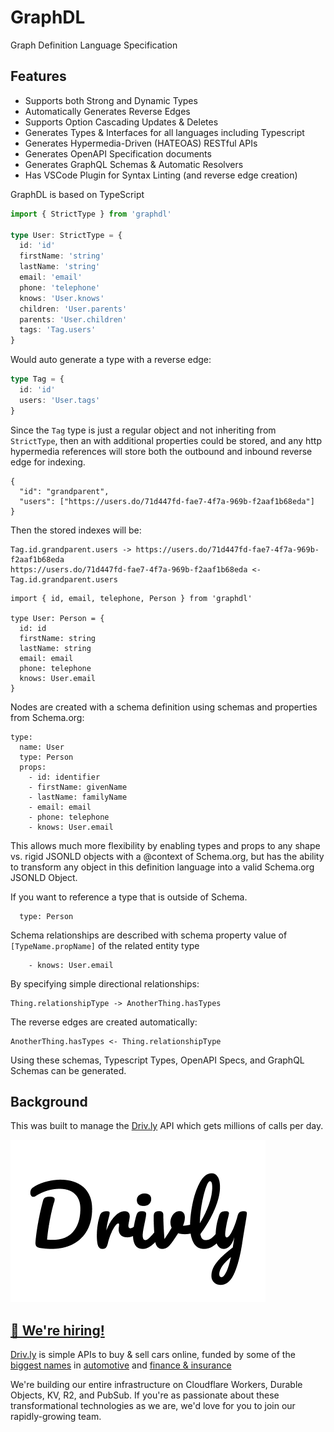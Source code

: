 # GraphDL
Graph Definition Language Specification

## Features

- Supports both Strong and Dynamic Types
- Automatically Generates Reverse Edges
- Supports Option Cascading Updates & Deletes
- Generates Types & Interfaces for all languages including Typescript
- Generates Hypermedia-Driven (HATEOAS) RESTful APIs
- Generates OpenAPI Specification documents
- Generates GraphQL Schemas & Automatic Resolvers
- Has VSCode Plugin for Syntax Linting (and reverse edge creation)

GraphDL is based on TypeScript
```typescript
import { StrictType } from 'graphdl'

type User: StrictType = {
  id: 'id'
  firstName: 'string'
  lastName: 'string'
  email: 'email'
  phone: 'telephone'
  knows: 'User.knows'
  children: 'User.parents'
  parents: 'User.children'
  tags: 'Tag.users'
}
```

Would auto generate a type with a reverse edge:
```typescript
type Tag = {
  id: 'id'
  users: 'User.tags'
}
```

Since the `Tag` type is just a regular object and not inheriting from `StrictType`, then an with additional properties could be stored, and any http hypermedia references will store both the outbound and inbound reverse edge for indexing.

```
{
  "id": "grandparent",
  "users": ["https://users.do/71d447fd-fae7-4f7a-969b-f2aaf1b68eda"]
}
```

Then the stored indexes will be:
```
Tag.id.grandparent.users -> https://users.do/71d447fd-fae7-4f7a-969b-f2aaf1b68eda
https://users.do/71d447fd-fae7-4f7a-969b-f2aaf1b68eda <- Tag.id.grandparent.users
```



```
import { id, email, telephone, Person } from 'graphdl'

type User: Person = {
  id: id
  firstName: string
  lastName: string
  email: email
  phone: telephone
  knows: User.email
}
```



Nodes are created with a schema definition using schemas and properties from Schema.org:
```
type: 
  name: User
  type: Person
  props: 
    - id: identifier
    - firstName: givenName
    - lastName: familyName
    - email: email
    - phone: telephone
    - knows: User.email
```

This allows much more flexibility by enabling types and props to any shape vs. rigid JSONLD objects with a @context of Schema.org, but has the ability to transform any object in this definition language into a valid Schema.org JSONLD Object.

If you want to reference a type that is outside of Schema.
```
  type: Person
```

Schema relationships are described with schema property value of `[TypeName.propName]` of the related entity type
```
    - knows: User.email
```

By specifying simple directional relationships: 
```
Thing.relationshipType -> AnotherThing.hasTypes
```

The reverse edges are created automatically:

```
AnotherThing.hasTypes <- Thing.relationshipType
```

Using these schemas, Typescript Types, OpenAPI Specs, and GraphQL Schemas can be generated.

## Background
This was built to manage the [Driv.ly](https://driv.ly) API which gets millions of calls per day.

[![](https://github.com/drivly/driv.ly/raw/main/logo.png)](https://driv.ly)

## [🚀 We're hiring!](https://careers.do/apply)
[Driv.ly](https://driv.ly) is simple APIs to buy & sell cars online, funded by some of the [biggest names](https://twitter.com/TurnerNovak) in [automotive](https://fontinalis.com/team/#bill-ford) and [finance & insurance](https://www.detroit.vc)

We're building our entire infrastructure on Cloudflare Workers, Durable Objects, KV, R2, and PubSub.  If you're as passionate about these transformational technologies as we are, we'd love for you to join our rapidly-growing team.

